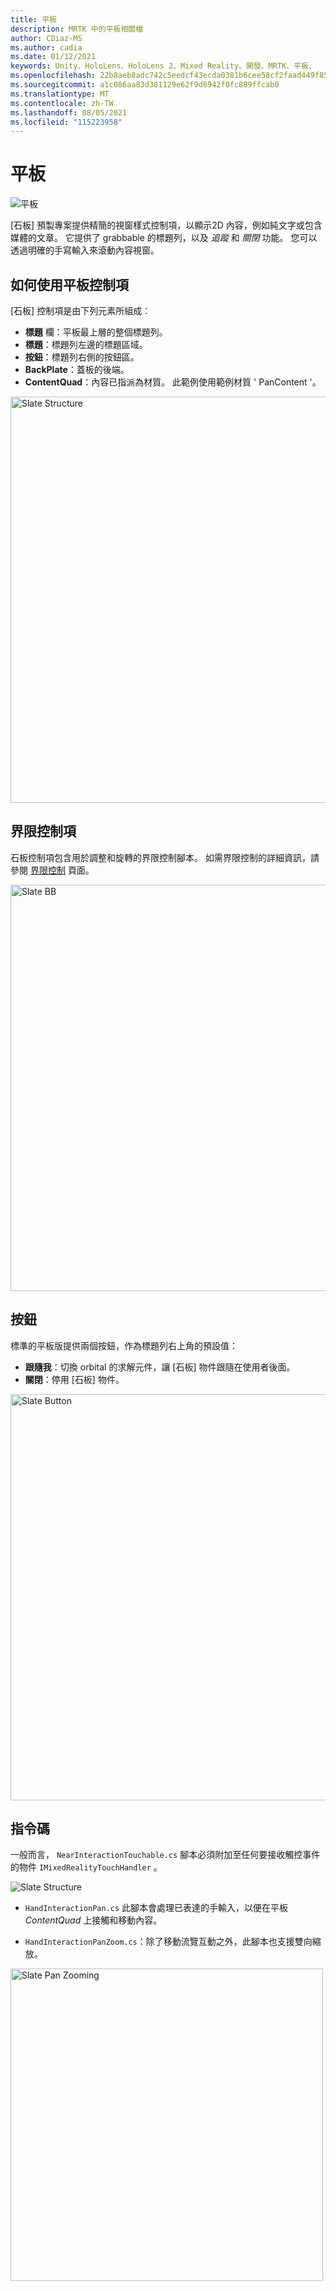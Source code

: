 ```yaml
---
title: 平板
description: MRTK 中的平板相關檔
author: CDiaz-MS
ms.author: cadia
ms.date: 01/12/2021
keywords: Unity、HoloLens、HoloLens 2、Mixed Reality、開發、MRTK、平板、
ms.openlocfilehash: 22b8aeb8adc742c5eedcf43ecda0381b6cee58cf2faad449f8577d10a67084b1
ms.sourcegitcommit: a1c086aa83d381129e62f9d8942f0fc889ffcab0
ms.translationtype: MT
ms.contentlocale: zh-TW
ms.lasthandoff: 08/05/2021
ms.locfileid: "115223958"
---
```

# <a name="slate"></a>平板

![平板](../images/slate/MRTK_Slate_Main.png)

[石板] 預製專案提供精簡的視窗樣式控制項，以顯示2D 內容，例如純文字或包含媒體的文章。 它提供了 grabbable 的標題列，以及 *追蹤* 和 *關閉* 功能。 您可以透過明確的手寫輸入來滾動內容視窗。

## <a name="how-to-use-a-slate-control"></a>如何使用平板控制項

[石板] 控制項是由下列元素所組成：

* **標題** 欄：平板最上層的整個標題列。
* **標題**：標題列左邊的標題區域。
* **按鈕**：標題列右側的按鈕區。
* **BackPlate**：蓋板的後端。
* **ContentQuad**：內容已指派為材質。 此範例使用範例材質 ' PanContent '。

<img src="../images/slate/MRTK_SlateStructure.jpg" width="650" alt="Slate Structure">

## <a name="bounds-control"></a>界限控制項

石板控制項包含用於調整和旋轉的界限控制腳本。 如需界限控制的詳細資訊，請參閱 [界限控制](bounds-control.md) 頁面。

<img src="../images/slate/MRTK_Slate_BB.jpg" width="650" alt="Slate BB">

## <a name="buttons"></a>按鈕

標準的平板版提供兩個按鈕，作為標題列右上角的預設值：

* **跟隨我**：切換 orbital 的求解元件，讓 [石板] 物件跟隨在使用者後面。
* **關閉**：停用 [石板] 物件。

<img src="../images/slate/MRTK_Slate_Buttons.jpg" width="650" alt="Slate Button">

## <a name="scripts"></a>指令碼

一般而言， `NearInteractionTouchable.cs` 腳本必須附加至任何要接收觸控事件的物件 `IMixedRealityTouchHandler` 。

<img src="../images/slate/MRTK_Slate_Scripts.png" alt="Slate Structure">

* `HandInteractionPan.cs` 此腳本會處理已表達的手輸入，以便在平板 *ContentQuad* 上接觸和移動內容。

* `HandInteractionPanZoom.cs`：除了移動流覽互動之外，此腳本也支援雙向縮放。

<img src="../images/slate/MRTK_Slate_PanZoom.png" width="500" alt="Slate Pan Zooming">
